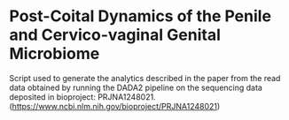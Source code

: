 # Post-Coital Dynamics of the Penile and Cervico-vaginal Genital Microbiome
Script used to generate the analytics described in the paper from the read data obtained by running the DADA2 pipeline on the sequencing data deposited in bioproject: PRJNA1248021.(https://www.ncbi.nlm.nih.gov/bioproject/PRJNA1248021)
